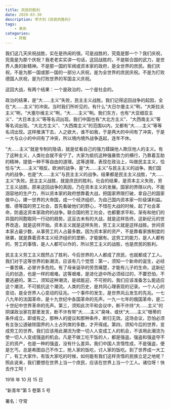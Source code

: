 ```yaml
---
title: 庶民的胜利
date: 2020-03-30
description: 李大钊《庶民的胜利》
tags:
    - 革命
categories:
    - 转载
---
```


我们这几天庆祝战胜，实在是热闹的很。可是战胜的，究竟是那一个？我们庆祝，究竟是为那个庆祝？我老老实实讲一句话，这回战胜的，不是联合国的武力，是世界人类的新精神。不是那一国的军阀或资本家的政府，是全世界的庶民。我们庆祝，不是为那一国或那一国的一部分人庆祝，是为全世界的庶民庆祝。不是为打败德国人庆祝，是为打败世界的军国主义庆祝。

这回大战，有两个结果：一个是政治的，一个是社会的。

政治的结果，是“大……主义”失败，民主主义战胜。我们记得这回战争的起因，全在“大……主义”的冲突。当时我们所听见的，有什么“大日尔曼主义”咧，“大斯拉夫主义”咧，“大塞尔维主义”咧，“大……主义”咧。我们东方，也有“大亚细亚主义”、“大日本主义”等等名词出现。我们中国也有“大北方主义”、“大西南主义”等等名词出现。“大北方主义”、“大西南主义”的范围以内，又都有“大……主义”等等名词出现。这样推演下去，人之欲大，谁不如我，于是两大的中间有了冲突，于是一大与众小的中间有了冲突，所以境内境外战争迭起，连年不休。

“大……主义”就是专制的隐语，就是仗看自己的强力蹂躏他人欺压他人的主义。有了这种主义，人类社会就不安宁了。大家为抵抗这种强暴势力的横行，乃靠着互助的精神，提倡一种不等自由的道理。这等道理，表现在政治上，叫做民主主义，恰恰与“大……主义”相反。欧洲的战争，是“大……主义”与民主主义的战争。我们国内的战争，也是“大……主义”与民主主义的战争。结果都是民主主义战胜，“大……主义”失败。民主主义战胜，就是庶民的胜利。社会的结果，是资本主义失败，劳工主义战胜。原来这回战争的真因，乃在资本主义的发展。国家的界限以内，不能涵容他的生产力，所以资本家的政府想靠着大战，把国家界限打破，拿自己的国家做中心，建一世界的大帝国，成一个经济组织，为自己国内资本家一阶级谋利益。俄、德等国的劳工社会，首先看破他们的野心，不惜在大战的时候，起了社会革命，防遏这资本家政府的战争。联合国的劳工社会，也都要求平和，渐有和他们的异国的同胞取同一行动的趋势。这亘古未有的大战，就是这样告终。这新纪元的世界改造，就是这样开始。资本主义就是这样失败，劳工主义就是这样战胜。世间资本家占最少数，从事劳工的人占最多数。因为资本家的资产，不是靠看家族制度的继袭，就是靠着资本主义经济组织的垄断，才能据有。这劳工的能力，是人人都有的，劳工的事情，是人人都可以作的，所以劳工主义的战胜，也是庶民的胜利。

民主主义劳工主义既然占了胜利，今后世界的人人都成了庶民，也就都成了工人。我们对于这等世界的新潮流，应该有几个觉悟：第一，须知一个新命的诞生，必经一番苦痛，必冒许多危险。有了母亲诞孕的劳苦痛楚，才能有儿子的生命。这新纪元的创造，也是一样的艰难。这等艰难，是进化途中所必须经过的，不要恐怕，不要逃避的。第二，须知这种潮流，是祗能迎，不可拒的。我们应该准备怎么能适应这个潮流，不可抵抗这个潮流。人类的历史，是共同心理表现的记录。一个人心的变动，是全世界人心变动的征兆。一个事件的发生，是世界风云发生的先兆。一七八九年的法国革命，是十九世纪中各国革命的先声。一九一七年的俄国革命，是二十世纪中世界革命的先声。第三，须知此次平和会议中，断不许持“大……主义”的阴谋政治家在那里发言，断不许有带“大……主义”臭味，或伏“大……主义”根蒂的条件成立。即或有之，那种人的提议和那种条件，断归无效。这场会议，恐怕必须有主张公道破除国界的人士占列席的多数，才开得成。第四，须知今后的世界，变成劳工的世界。我们应该用此潮流为使一切人人变成工人的机会，不该用此潮流为使一切人人变成强盗的机会。凡是不做工吃干饭的人，都是强盗。强盗和强盗夺不正的资产，也是一种的强盗，没有什么差异。我们中国人贪惰性成，不是强盗，便是乞丐，总是希图自己不作工，抢人家的饭吃，讨人家的饭吃。到了世界成一大工厂，有工大家作，有饭大家吃的时候，如何能有我们这样贪惰的民族立足之地呢？照此说来，我们要想在世界上当一个庶民，应该在世界上当一个工人。诸位呀！快去作工呵！

1918 年 10 月 15 日

“新青年”第 5 卷第 5 号

署名：守常
